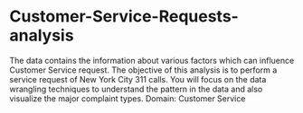 # Customer-Service-Requests-analysis
The data contains the information about various factors which can influence Customer Service request. The objective of this analysis is to perform a service request of New York City 311 calls. You will focus on the data wrangling techniques to understand the pattern in the data and also visualize the major complaint types. Domain: Customer Service
